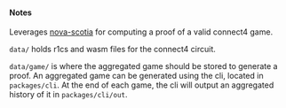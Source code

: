 #### Notes 

Leverages [nova-scotia](https://github.com/nalinbhardwaj/Nova-Scotia) for computing a proof of a valid connect4 game.

`data/` holds r1cs and wasm files for the connect4 circuit. 

`data/game/` is where the aggregated game should be stored to generate a proof. An aggregated game can be generated using the cli, located in `packages/cli`. At the end of each game, the cli will output an aggregated history of it in `packages/cli/out`. 